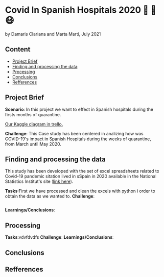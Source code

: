 # Covid In Spanish Hospitals 2020 🏥 🛌 😷
by Damaris Clariana and Marta Marti, July 2021

## Content

- [Project Brief](#project-brief)
- [Finding and processing the data](#finding-and-processing-the-data)
- [Processing](#processing)
- [Conclusions](#conclusions)
- [Refferences](#refferences)


## Project Brief

__Scenario__: In this project we want to  effect in Spanish hospitals during the firsts months of quarantine.

[Our Kaggle diagram in trello.](https://trello.com/b/gMolkS8a/spain-covid19-evolution)

__Challenge__: This Case study has been centered in analizing how was COVID-19's impact in Spanish Hospitals during the weeks of quarantine, from March until May 2020.

## Finding and processing the data 

This study has been developed with the set of excel spreadsheets related to Covid-19 pandemic sitation lived in sSpain in 2020 available in the National Statistics Institut's site ([link here](https://www.ine.es/)).

__Tasks__:First we have processed and clean the excels with python i order to obtain the data as we wanted to.
__Challenge__:

```I am a code example
```

__Learnings/Conclusions__:


## Processing

__Tasks__:vdvfdvdfs
__Challenge__:
__Learnings/Conclusions__:

## Conclusions


## Refferences

